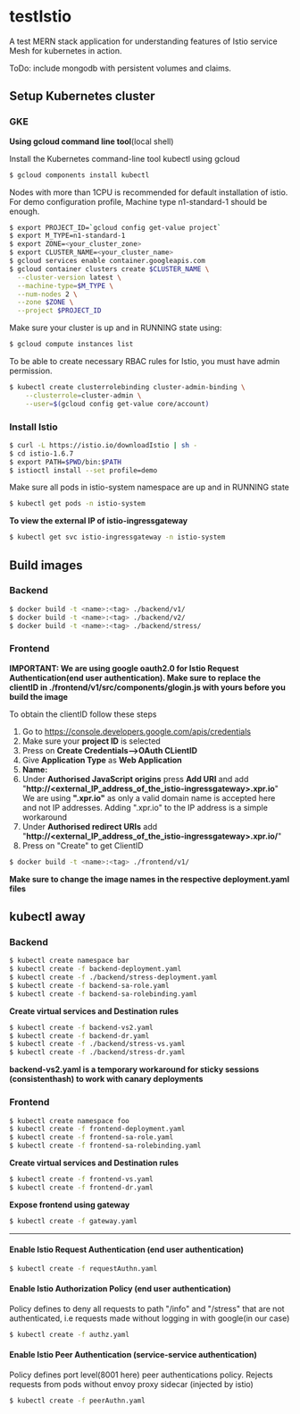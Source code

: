 # testIstio
A test MERN stack application for understanding features of Istio service Mesh for kubernetes in action.

ToDo:
include mongodb with persistent volumes and claims.
## Setup Kubernetes cluster
### GKE 
**Using gcloud command line tool**(local shell)

Install the Kubernetes command-line tool kubectl using gcloud 
```sh
$ gcloud components install kubectl
```
Nodes with more than 1CPU is recommended for default installation of istio. For demo configuration profile,  Machine type n1-standard-1 should be enough.
```sh
$ export PROJECT_ID=`gcloud config get-value project`
$ export M_TYPE=n1-standard-1
$ export ZONE=<your_cluster_zone>
$ export CLUSTER_NAME=<your_cluster_name>
$ gcloud services enable container.googleapis.com
$ gcloud container clusters create $CLUSTER_NAME \
  --cluster-version latest \
  --machine-type=$M_TYPE \
  --num-nodes 2 \
  --zone $ZONE \
  --project $PROJECT_ID
```
Make sure your cluster is up and in RUNNING state using:
```sh
$ gcloud compute instances list
```
To be able to create necessary RBAC rules for Istio, you must have admin permission.

```sh
$ kubectl create clusterrolebinding cluster-admin-binding \
    --clusterrole=cluster-admin \
    --user=$(gcloud config get-value core/account)
```

### Install Istio
```sh
$ curl -L https://istio.io/downloadIstio | sh -
$ cd istio-1.6.7
$ export PATH=$PWD/bin:$PATH
$ istioctl install --set profile=demo
```
Make sure all pods in istio-system namespace are up and in RUNNING state
```sh 
$ kubectl get pods -n istio-system
```
**To view the external IP of istio-ingressgateway**
```sh
$ kubectl get svc istio-ingressgateway -n istio-system
```

## Build images

### Backend
```sh
$ docker build -t <name>:<tag> ./backend/v1/
$ docker build -t <name>:<tag> ./backend/v2/
$ docker build -t <name>:<tag> ./backend/stress/
```
### Frontend

**IMPORTANT: We are using google oauth2.0 for Istio Request Authentication(end user authentication). Make sure to replace the clientID in ./frontend/v1/src/components/glogin.js with yours before you build the image**

To obtain the clientID follow these steps

1. Go to https://console.developers.google.com/apis/credentials
2. Make sure your **project ID** is selected
3. Press on **Create Credentials-->OAuth CLientID**
4. Give **Application Type** as  **Web Application**
5. **Name: <any-name>**
6. Under **Authorised JavaScript origins** press **Add URI** and 
add "**http://<external_IP_address_of_the_istio-ingressgateway>.xpr.io**"
We are using **".xpr.io"** as only a valid domain name is accepted here and not IP addresses.
Adding ".xpr.io" to the IP address is a simple workaround 
7. Under **Authorised redirect URIs** add "**http://<external_IP_address_of_the_istio-ingressgateway>.xpr.io/**"
8. Press on "Create" to get ClientID 
```sh
$ docker build -t <name>:<tag> ./frontend/v1/
```
**Make sure to change the image names in the respective deployment.yaml files**
## kubectl away
### Backend

```sh
$ kubectl create namespace bar
$ kubectl create -f backend-deployment.yaml
$ kubectl create -f ./backend/stress-deployment.yaml
$ kubectl create -f backend-sa-role.yaml
$ kubectl create -f backend-sa-rolebinding.yaml
```
**Create virtual services and Destination rules**
```sh
$ kubectl create -f backend-vs2.yaml
$ kubectl create -f backend-dr.yaml
$ kubectl create -f ./backend/stress-vs.yaml
$ kubectl create -f ./backend/stress-dr.yaml
```
**backend-vs2.yaml is a temporary workaround for sticky sessions (consistenthash) to work with canary deployments**

### Frontend
```sh
$ kubectl create namespace foo
$ kubectl create -f frontend-deployment.yaml
$ kubectl create -f frontend-sa-role.yaml
$ kubectl create -f frontend-sa-rolebinding.yaml
```
**Create virtual services and Destination rules**
```sh
$ kubectl create -f frontend-vs.yaml
$ kubectl create -f frontend-dr.yaml
```
**Expose frontend using gateway**
```sh
$ kubectl create -f gateway.yaml
```
___
#### Enable Istio Request Authentication (end user authentication)
```sh
$ kubectl create -f requestAuthn.yaml
```
#### Enable Istio Authorization Policy (end user authentication)
Policy defines to deny all requests to path "/info" and "/stress" that are not authenticated, i.e requests made without logging in with google(in our case)
```sh
$ kubectl create -f authz.yaml
```
#### Enable Istio Peer Authentication (service-service authentication)
Policy defines port level(8001 here) peer authentications policy. Rejects requests from pods without envoy proxy sidecar (injected by istio)
```sh
$ kubectl create -f peerAuthn.yaml
```
